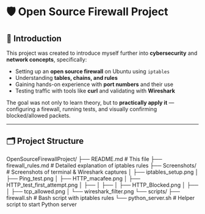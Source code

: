 # 🛡️ Open Source Firewall Project

## 📖 Introduction
This project was created to introduce myself further into **cybersecurity** and **network concepts**, specifically:
- Setting up an **open source firewall** on Ubuntu using `iptables`
- Understanding **tables, chains, and rules**
- Gaining hands-on experience with **port numbers** and their use
- Testing traffic with tools like **curl** and validating with **Wireshark**

The goal was not only to learn theory, but to **practically apply it** — configuring a firewall, running tests, and visually confirming blocked/allowed packets.

---

## 🗂️ Project Structure
OpenSourceFirewallProject/
├── README.md # This file
├── firewall_rules.md # Detailed explanation of iptables rules
├── Screenshots/ # Screenshots of terminal & Wireshark captures
│ ├── iptables_setup.png
│ ├── Ping_test.png
│ ├── HTTP_macafee.png
│ ├── HTTP_test_first_attempt.png
│ ├── 
│ ├── 
│ ├── HTTP_Blocked.png
│ ├──
│ ├── tcp_allowed.png
│ └── wireshark_filter.png
└── scripts/
├── firewall.sh # Bash script with iptables rules
└── python_server.sh # Helper script to start Python server
